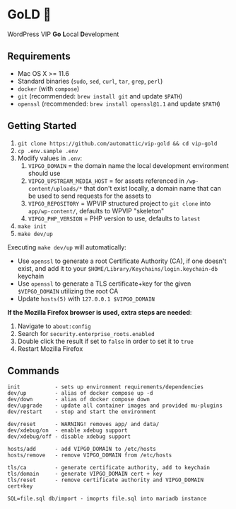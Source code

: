 # GoLD 💛

WordPress VIP **Go** **L**ocal **D**evelopment

## Requirements

* Mac OS X >= 11.6
* Standard binaries (`sudo`, `sed`, `curl`, `tar`, `grep`, `perl`)
* `docker` (with `compose`)
* `git` (recommended: `brew install git` and update `$PATH`)
* `openssl` (recommended: `brew install openssl@1.1` and update `$PATH`)

## Getting Started

1. `git clone https://github.com/automattic/vip-gold && cd vip-gold`
2. `cp .env.sample .env`
3. Modify values in `.env`:
    1. `VIPGO_DOMAIN` = the domain name the local development environment should use
    2. `VIPGO_UPSTREAM_MEDIA_HOST` = for assets referenced in `/wp-content/uploads/*` that don't exist locally, a domain name that can be used to send requests for the assets to
    3. `VIPGO_REPOSITORY` = WPVIP structured project to `git clone` into `app/wp-content/`, defaults to WPVIP "skeleton"
    4. `VIPGO_PHP_VERSION` = PHP version to use, defaults to `latest`
4. `make init`
5. `make dev/up`

Executing `make dev/up` will automatically:
* Use `openssl` to generate a root Certificate Authority (CA), if one doesn't exist, and add it to your `$HOME/Library/Keychains/login.keychain-db` keychain
* Use `openssl` to generate a TLS certificate+key for the given `$VIPGO_DOMAIN` utilizing the root CA
* Update `hosts(5)` with `127.0.0.1 $VIPGO_DOMAIN`

**If the Mozilla Firefox browser is used, extra steps are needed**:
1. Navigate to `about:config`
2. Search for `security.enterprise_roots.enabled`
3. Double click the result if set to `false` in order to set it to `true`
4. Restart Mozilla Firefox

## Commands

```
init           - sets up environment requirements/dependencies
dev/up         - alias of docker compose up -d
dev/down       - alias of docker compose down
dev/upgrade    - update all container images and provided mu-plugins
dev/restart    - stop and start the environment

dev/reset      - WARNING! removes app/ and data/
dev/xdebug/on  - enable xdebug support
dev/xdebug/off - disable xdebug support

hosts/add      - add VIPGO_DOMAIN to /etc/hosts
hosts/remove   - remove VIPGO_DOMAIN from /etc/hosts

tls/ca         - generate certificate authority, add to keychain
tls/domain     - generate VIPGO_DOMAIN cert + key
tls/reset      - remove certificate authority and VIPGO_DOMAIN cert+key

SQL=file.sql db/import - imoprts file.sql into mariadb instance
```
